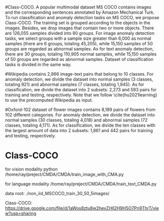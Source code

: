 #Class-COCO. A popular multimodal dataset MS COCO contains images and the corresponding sentences annotated by Amazon Mechanical Turk. To run classification and anomaly detection tasks on MS COCO, we propose Class-COCO. The training set is grouped according to the objects in the images. Besides, we drop images that contain two or more objects. There are 126,055 samples divided into 80 groups. For image anomaly detection tasks, we select groups with a sample size greater than 6,000 as normal samples (there are 6 groups, totaling 45,205), while 15,150 samples of 50 groups are regarded as abnormal samples. As for text anomaly detection, there are 30 groups, totaling 110,905 normal samples, while 15,150 samples of 50 groups are regarded as abnormal samples. Dataset of classification tasks is divided in the same way.
	
#Wikipedia contains 2,866 image-text pairs that belong to 10 classes. For anomaly detection, we divide the dataset into normal samples (3 classes,  totaling 921) and abnormal samples (7 classes, totaling 1,945). As for classification, we divide the dataset into 2 subsets: 2,273 and 593 pairs for training and testing, respectively. Note that we follow \cite{hu2021learning} to use the precomputed Wikipedia as input.
	
#Oxford-102 dataset of flower images contains 8,189 pairs of flowers from 102 different categories. For anomaly detection, we divide the dataset into normal samples (30 classes,  totaling 4,018) and abnormal samples (72 classes, totaling 4,171). As for classification, we divide the ten classes with the largest amount of data into 2 subsets: 1,861 and 442 pairs for training and testing, respectively.
  
# Class-COCO
for vision modality
python /home/ray/preject/CMDA/CMDA/train_image_with_CMA.py

for language modality
/home/ray/preject/CMDA/CMDA/train_text_CMDA.py

data root: ./non_iid_MSCOCO_train_30_50_5images/

Class-COCO: https://drive.google.com/file/d/1aWos8ztu8w2hevZHll2H9H5O7Pn9ThrT/view?usp=sharing

